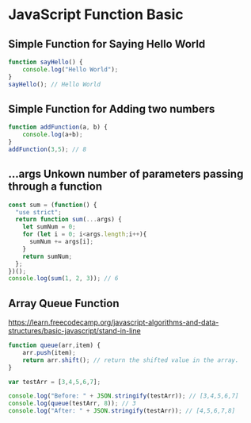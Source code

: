 # JavaScript Function Basic


## Simple Function for Saying Hello World
```javascript
function sayHello() {
    console.log("Hello World");
}
sayHello(); // Hello World
```

## Simple Function for Adding two numbers
```javascript
function addFunction(a, b) {
    console.log(a+b);
}
addFunction(3,5); // 8
```

## ...args Unkown number of parameters passing through a function
```javascript
const sum = (function() {
  "use strict";
  return function sum(...args) {
    let sumNum = 0;
    for (let i = 0; i<args.length;i++){
      sumNum += args[i];
    }
    return sumNum; 
  };
})();
console.log(sum(1, 2, 3)); // 6
```

## Array Queue Function
https://learn.freecodecamp.org/javascript-algorithms-and-data-structures/basic-javascript/stand-in-line
```javascript
function queue(arr,item) {
    arr.push(item);
    return arr.shift(); // return the shifted value in the array.
}

var testArr = [3,4,5,6,7];

console.log("Before: " + JSON.stringify(testArr)); // [3,4,5,6,7]
console.log(queue(testArr, 8)); // 3
console.log("After: " + JSON.stringify(testArr)); // [4,5,6,7,8]
```